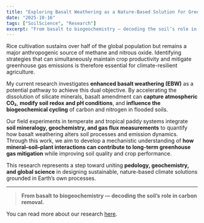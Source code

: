 ```yaml
---
title: "Exploring Basalt Weathering as a Nature-Based Solution for Greenhouse Gas Mitigation in Rice Paddies"
date: "2025-10-16"
tags: ["SoilScience", "Research"]
excerpt: "From basalt to biogeochemistry — decoding the soil’s role in carbon removal."
---
```


Rice cultivation sustains over half of the global population but remains a major anthropogenic source of methane and nitrous oxide. Identifying strategies that can simultaneously maintain crop productivity and mitigate greenhouse gas emissions is therefore essential for climate-resilient agriculture.  

My current research investigates **enhanced basalt weathering (EBW)** as a potential pathway to achieve this dual objective. By accelerating the dissolution of silicate minerals, basalt amendment can **capture atmospheric CO₂**, **modify soil redox and pH conditions**, and **influence the biogeochemical cycling** of carbon and nitrogen in flooded soils.  

Our field experiments in temperate and tropical paddy systems integrate **soil mineralogy, geochemistry, and gas flux measurements** to quantify how basalt weathering alters soil processes and emission dynamics. Through this work, we aim to develop a mechanistic understanding of **how mineral–soil–plant interactions can contribute to long-term greenhouse gas mitigation** while improving soil quality and crop performance.  

This research represents a step toward uniting **pedology, geochemistry, and global science** in designing sustainable, nature-based climate solutions grounded in Earth’s own processes.  

---

> **From basalt to biogeochemistry — decoding the soil’s role in carbon removal.**

You can read more about our research [here](#).